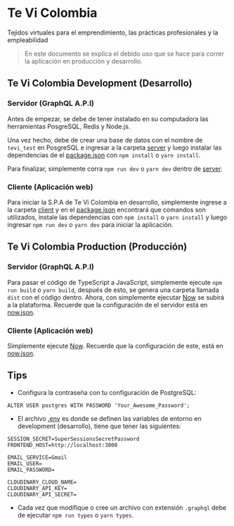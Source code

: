 # Te Vi Colombia

Tejidos virtuales para el emprendimiento, las prácticas profesionales y la empleabilidad

> En este documento se explica el debido uso que se hace para correr la aplicación en producción y desarrollo.

## Te Vi Colombia Development (Desarrollo)

### Servidor (GraphQL A.P.I)

Antes de empezar, se debe de tener instalado en su computadora las herramientas PosgreSQL, Redis y Node.js.

Una vez hecho, debe de crear una base de datos con el nombre de `tevi_test` en PosgreSQL e ingresar a la carpeta [server](server) y luego instalar las dependencias de el [package.json](server/package.json) con `npm install` o `yarn install`.

Para finalizar, simplemente corra `npm run dev` o `yarn dev` dentro de [server](server).

### Cliente (Aplicación web)

Para iniciar la S.P.A de Te Vi Colombia en desarrollo, simplemente ingrese a la carpeta [client](client) y en el [package.json](client/package.json) encontrará que comandos son utilizados, instale las dependencias con `npm install` o `yarn install` y luego ingresar `npm run dev` o `yarn dev` para iniciar la aplicación.

## Te Vi Colombia Production (Producción)

### Servidor (GraphQL A.P.I)

Para pasar el código de TypeScript a JavaScript, simplemente ejecute `npm run build` o `yarn build`, después de esto, se genera una carpeta llamada `dist` con el código dentro. Ahora, con simplemente ejecutar [Now](https://zeit.co/docs) se subirá a la plataforma. Recuerde que la configuración de el servidor está en [now.json](server/now.json).

### Cliente (Aplicación web)

Simplemente ejecute [Now](https://zeit.co/docs). Recuerde que la configuración de este, está en [now.json](client/now.json).

## Tips

- Configura la contraseña con tu configuración de PostgreSQL:

```
ALTER USER postgres WITH PASSWORD 'Your_Awesome_Password';
```

- El archivo [.env](server/.env) es donde se definen las variables de entorno en development (desarrollo), tiene que tener las siguientes:

```
SESSION_SECRET=SuperSessionsSecretPassword
FRONTEND_HOST=http://localhost:3000

EMAIL_SERVICE=Gmail
EMAIL_USER=
EMAIL_PASSWORD=

CLOUDINARY_CLOUD_NAME=
CLOUDINARY_API_KEY=
CLOUDINARY_API_SECRET=
```

- Cada vez que modifique o cree un archivo con extensión `.graphql` debe de ejecutar `npm run types` o `yarn types`.
